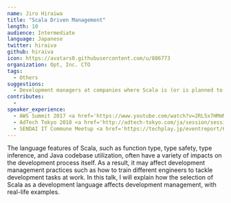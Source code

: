 ```yaml
---
name: Jiro Hiraiwa
title: "Scala Driven Management"
length: 10
audience: Intermediate
language: Japanese
twitter: hiraiva
github: hiraiva
icon: https://avatars0.githubusercontent.com/u/886773
organization: Opt, Inc. CTO
tags:
  - Others
suggestions:
  - Development managers at companies where Scala is (or is planned to be) used on site.
contributes:
  - 
speaker_experience:
  - AWS Summit 2017 <a href='https://www.youtube.com/watch?v=2RL5x7HMmMQ'>https://www.youtube.com/watch?v=2RL5x7HMmMQ</a>
  - AdTech Tokyo 2018 <a href='http://adtech-tokyo.com/ja/session/session.html?num=B-2'>http://adtech-tokyo.com/ja/session/session.html?num=B-2</a>
  - SENDAI IT Commune Meetup <a href='https://techplay.jp/eventreport/663733'>https://techplay.jp/eventreport/663733</a>
---
```


The language features of Scala, such as function type, type safety, type inference, and Java codebase utilization, often have a variety of impacts on the development process itself. As a result, it may affect development management practices such as how to train different engineers to tackle development tasks at work. In this talk, I will explain how the selection of Scala as a development language affects development management, with real-life examples.
